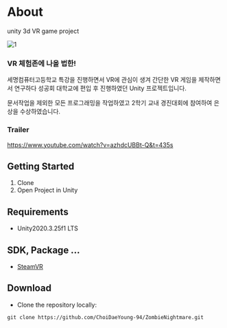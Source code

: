 # About

unity 3d VR game project

![1](https://user-images.githubusercontent.com/66999597/222114638-ac3863e1-f279-472e-8e32-8bf25461a99a.png)

### VR 체험존에 나올 법한!

세명컴퓨터고등학교 특강을 진행하면서 VR에 관심이 생겨 간단한 VR 게임을 제작하면서 연구하다 성공회 대학교에 편입 후 진행하였던 Unity 프로젝트입니다. 

문서작업을 제외한 모든 프로그래밍을 작업하였고 2학기 교내 경진대회에 참여하여 은상을 수상하였습니다.

### Trailer

https://www.youtube.com/watch?v=azhdcUBBt-Q&t=435s

## Getting Started

1. Clone
2. Open Project in Unity

## Requirements
- Unity2020.3.25f1 LTS

## SDK, Package ...
- [SteamVR](https://assetstore.unity.com/packages/tools/integration/steamvr-plugin-32647?locale=ko-KR)

## Download

- Clone the repository locally:
~~~
git clone https://github.com/ChoiDaeYoung-94/ZombieNightmare.git
~~~
